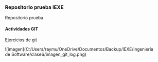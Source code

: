  ### Repositorio prueba IEXE 

Repositorio prueba 

#### Actividades GIT 

Ejercicios de git 

![imagen](C:/Users/raymu/OneDrive/Documentos/Backup/IEXE/Ingeniería de Software/clase6/imagen_git_log.png)

